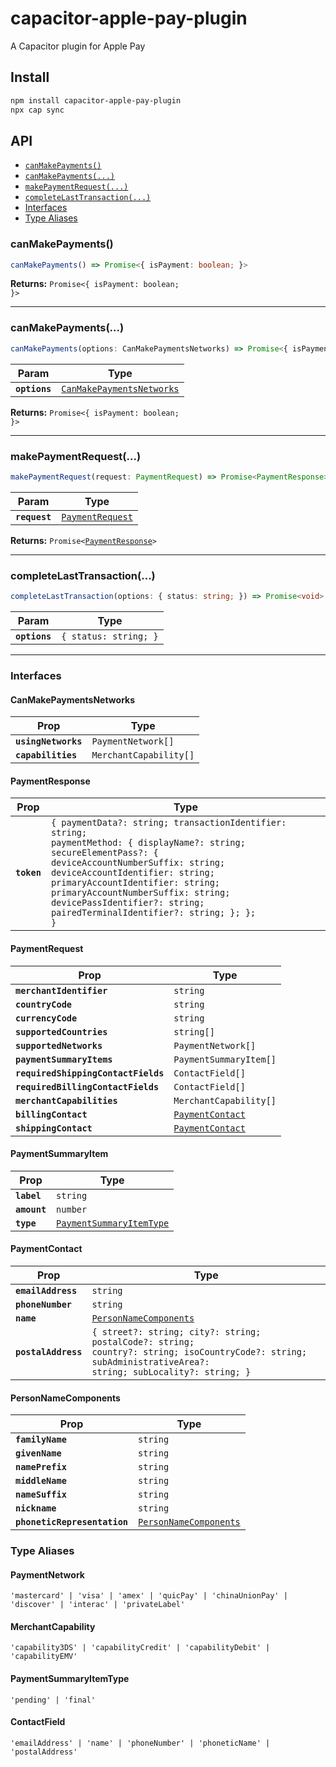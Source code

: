 # capacitor-apple-pay-plugin

A Capacitor plugin for Apple Pay

## Install

```bash
npm install capacitor-apple-pay-plugin
npx cap sync
```

## API

<docgen-index>

* [`canMakePayments()`](#canmakepayments)
* [`canMakePayments(...)`](#canmakepayments)
* [`makePaymentRequest(...)`](#makepaymentrequest)
* [`completeLastTransaction(...)`](#completelasttransaction)
* [Interfaces](#interfaces)
* [Type Aliases](#type-aliases)

</docgen-index>

<docgen-api>
<!--Update the source file JSDoc comments and rerun docgen to update the docs below-->

### canMakePayments()

```typescript
canMakePayments() => Promise<{ isPayment: boolean; }>
```

**Returns:** <code>Promise&lt;{ isPayment: boolean; }&gt;</code>

--------------------


### canMakePayments(...)

```typescript
canMakePayments(options: CanMakePaymentsNetworks) => Promise<{ isPayment: boolean; }>
```

| Param         | Type                                                                        |
| ------------- | --------------------------------------------------------------------------- |
| **`options`** | <code><a href="#canmakepaymentsnetworks">CanMakePaymentsNetworks</a></code> |

**Returns:** <code>Promise&lt;{ isPayment: boolean; }&gt;</code>

--------------------


### makePaymentRequest(...)

```typescript
makePaymentRequest(request: PaymentRequest) => Promise<PaymentResponse>
```

| Param         | Type                                                      |
| ------------- | --------------------------------------------------------- |
| **`request`** | <code><a href="#paymentrequest">PaymentRequest</a></code> |

**Returns:** <code>Promise&lt;<a href="#paymentresponse">PaymentResponse</a>&gt;</code>

--------------------


### completeLastTransaction(...)

```typescript
completeLastTransaction(options: { status: string; }) => Promise<void>
```

| Param         | Type                             |
| ------------- | -------------------------------- |
| **`options`** | <code>{ status: string; }</code> |

--------------------


### Interfaces


#### CanMakePaymentsNetworks

| Prop                | Type                              |
| ------------------- | --------------------------------- |
| **`usingNetworks`** | <code>PaymentNetwork[]</code>     |
| **`capabilities`**  | <code>MerchantCapability[]</code> |


#### PaymentResponse

| Prop        | Type                                                                                                                                                                                                                                                                                                                                                 |
| ----------- | ---------------------------------------------------------------------------------------------------------------------------------------------------------------------------------------------------------------------------------------------------------------------------------------------------------------------------------------------------- |
| **`token`** | <code>{ paymentData?: string; transactionIdentifier: string; paymentMethod: { displayName?: string; secureElementPass?: { deviceAccountNumberSuffix: string; deviceAccountIdentifier: string; primaryAccountIdentifier: string; primaryAccountNumberSuffix: string; devicePassIdentifier?: string; pairedTerminalIdentifier?: string; }; }; }</code> |


#### PaymentRequest

| Prop                                | Type                                                      |
| ----------------------------------- | --------------------------------------------------------- |
| **`merchantIdentifier`**            | <code>string</code>                                       |
| **`countryCode`**                   | <code>string</code>                                       |
| **`currencyCode`**                  | <code>string</code>                                       |
| **`supportedCountries`**            | <code>string[]</code>                                     |
| **`supportedNetworks`**             | <code>PaymentNetwork[]</code>                             |
| **`paymentSummaryItems`**           | <code>PaymentSummaryItem[]</code>                         |
| **`requiredShippingContactFields`** | <code>ContactField[]</code>                               |
| **`requiredBillingContactFields`**  | <code>ContactField[]</code>                               |
| **`merchantCapabilities`**          | <code>MerchantCapability[]</code>                         |
| **`billingContact`**                | <code><a href="#paymentcontact">PaymentContact</a></code> |
| **`shippingContact`**               | <code><a href="#paymentcontact">PaymentContact</a></code> |


#### PaymentSummaryItem

| Prop         | Type                                                                      |
| ------------ | ------------------------------------------------------------------------- |
| **`label`**  | <code>string</code>                                                       |
| **`amount`** | <code>number</code>                                                       |
| **`type`**   | <code><a href="#paymentsummaryitemtype">PaymentSummaryItemType</a></code> |


#### PaymentContact

| Prop                | Type                                                                                                                                                                   |
| ------------------- | ---------------------------------------------------------------------------------------------------------------------------------------------------------------------- |
| **`emailAddress`**  | <code>string</code>                                                                                                                                                    |
| **`phoneNumber`**   | <code>string</code>                                                                                                                                                    |
| **`name`**          | <code><a href="#personnamecomponents">PersonNameComponents</a></code>                                                                                                  |
| **`postalAddress`** | <code>{ street?: string; city?: string; postalCode?: string; country?: string; isoCountryCode?: string; subAdministrativeArea?: string; subLocality?: string; }</code> |


#### PersonNameComponents

| Prop                         | Type                                                                  |
| ---------------------------- | --------------------------------------------------------------------- |
| **`familyName`**             | <code>string</code>                                                   |
| **`givenName`**              | <code>string</code>                                                   |
| **`namePrefix`**             | <code>string</code>                                                   |
| **`middleName`**             | <code>string</code>                                                   |
| **`nameSuffix`**             | <code>string</code>                                                   |
| **`nickname`**               | <code>string</code>                                                   |
| **`phoneticRepresentation`** | <code><a href="#personnamecomponents">PersonNameComponents</a></code> |


### Type Aliases


#### PaymentNetwork

<code>'mastercard' | 'visa' | 'amex' | 'quicPay' | 'chinaUnionPay' | 'discover' | 'interac' | 'privateLabel'</code>


#### MerchantCapability

<code>'capability3DS' | 'capabilityCredit' | 'capabilityDebit' | 'capabilityEMV'</code>


#### PaymentSummaryItemType

<code>'pending' | 'final'</code>


#### ContactField

<code>'emailAddress' | 'name' | 'phoneNumber' | 'phoneticName' | 'postalAddress'</code>

</docgen-api>
